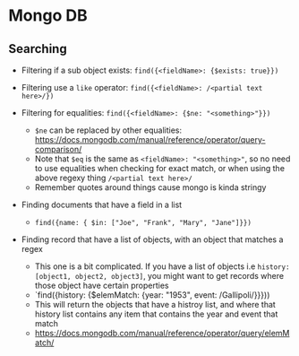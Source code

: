 # Mongo DB

## Searching

- Filtering if a sub object exists: `find({<fieldName>: {$exists: true}})`

- Filtering use a `like` operator: `find({<fieldName>: /<partial text here>/})`

- Filtering for equalities: `find({<fieldName>: {$ne: "<something>"}})`

  - `$ne` can be replaced by other equalities: https://docs.mongodb.com/manual/reference/operator/query-comparison/
  - Note that `$eq` is the same as `<fieldName>: "<something>"`, so no need to use equalities when checking for exact match, or when using the above regexy thing `/<partial text here>/`
  - Remember quotes around things cause mongo is kinda stringy

- Finding documents that have a field in a list
  - `find({name: { $in: ["Joe", "Frank", "Mary", "Jane"]}})`

- Finding record that have a list of objects, with an object that matches a regex
  - This one is a bit complicated. If you have a list of objects i.e `history: [object1, object2, object3]`, you might want to get records where those object have certain properties
  - `find({history: {$elemMatch: {year: "1953", event: /Gallipoli/}}}))
  - This will return the objects that have a histroy list, and where that history list contains any item that contains the year and event that match
  - https://docs.mongodb.com/manual/reference/operator/query/elemMatch/
